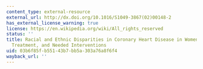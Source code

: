```yaml
---
content_type: external-resource
external_url: http://dx.doi.org/10.1016/S1049-3867(02)00148-2
has_external_license_warning: true
license: https://en.wikipedia.org/wiki/All_rights_reserved
status: ''
title: Racial and Ethnic Disparities in Coronary Heart Disease in Women; Prevention,
  Treatment, and Needed Interventions
uid: 03b6f85f-b551-43b7-bb5a-303a76a8f6f4
wayback_url: ''
---
```

